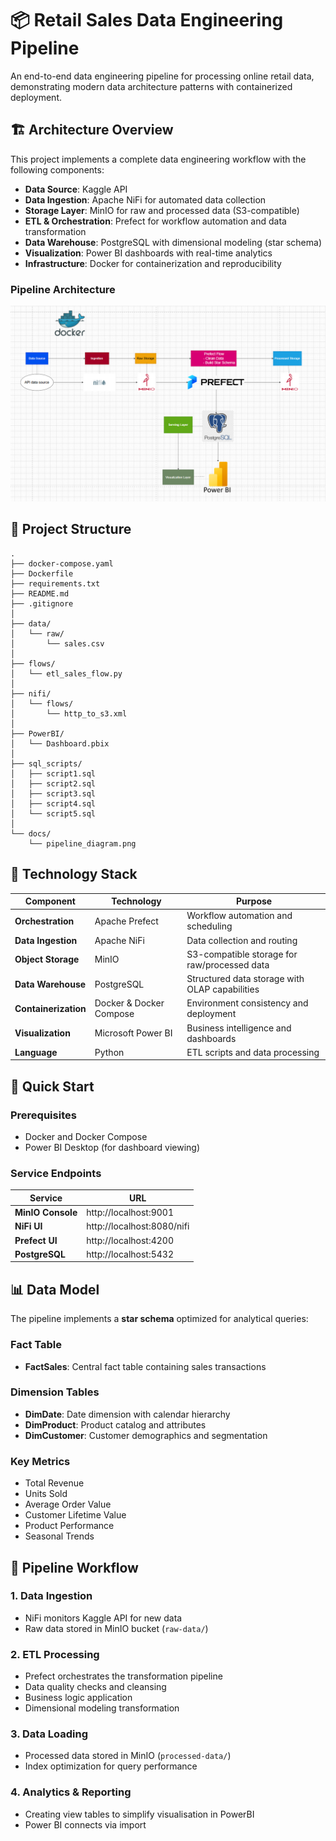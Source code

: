 # 📦 Retail Sales Data Engineering Pipeline

An end-to-end data engineering pipeline for processing online retail data, demonstrating modern data architecture patterns with containerized deployment.

## 🏗️ Architecture Overview

This project implements a complete data engineering workflow with the following components:

- **Data Source**: Kaggle API
- **Data Ingestion**: Apache NiFi for automated data collection
- **Storage Layer**: MinIO for raw and processed data (S3-compatible)
- **ETL & Orchestration**: Prefect for workflow automation and data transformation
- **Data Warehouse**: PostgreSQL with dimensional modeling (star schema)
- **Visualization**: Power BI dashboards with real-time analytics
- **Infrastructure**: Docker for containerization and reproducibility

### Pipeline Architecture

![Pipeline Architecture](./docs/pipeline_diagram.png)

## 📁 Project Structure

```
.
├── docker-compose.yaml          
├── Dockerfile                  
├── requirements.txt             
├── README.md                 
├── .gitignore                   
│
├── data/                        
│   └── raw/
│       └── sales.csv          
│
├── flows/                     
│   └── etl_sales_flow.py       
│
├── nifi/                       
│   └── flows/
│       └── http_to_s3.xml      
│
├── PowerBI/                     
│   └── Dashboard.pbix          
│
├── sql_scripts/                 
│   ├── script1.sql             
│   ├── script2.sql           
│   ├── script3.sql             
│   ├── script4.sql            
│   └── script5.sql            
│
└── docs/                        
    └── pipeline_diagram.png   
```

## 🔧 Technology Stack

| Component | Technology | Purpose |
|-----------|------------|---------|
| **Orchestration** | Apache Prefect | Workflow automation and scheduling |
| **Data Ingestion** | Apache NiFi | Data collection and routing |
| **Object Storage** | MinIO | S3-compatible storage for raw/processed data |
| **Data Warehouse** | PostgreSQL | Structured data storage with OLAP capabilities |
| **Containerization** | Docker & Docker Compose | Environment consistency and deployment |
| **Visualization** | Microsoft Power BI | Business intelligence and dashboards |
| **Language** | Python | ETL scripts and data processing |

## 🚀 Quick Start

### Prerequisites

- Docker and Docker Compose
- Power BI Desktop (for dashboard viewing)

### Service Endpoints

| Service | URL |
|---------|-----|
| **MinIO Console** | http://localhost:9001 |
| **NiFi UI** | http://localhost:8080/nifi |
| **Prefect UI** | http://localhost:4200 |
| **PostgreSQL** | http://localhost:5432 |

## 📊 Data Model

The pipeline implements a **star schema** optimized for analytical queries:

### Fact Table
- **FactSales**: Central fact table containing sales transactions

### Dimension Tables
- **DimDate**: Date dimension with calendar hierarchy
- **DimProduct**: Product catalog and attributes
- **DimCustomer**: Customer demographics and segmentation

### Key Metrics
- Total Revenue
- Units Sold
- Average Order Value
- Customer Lifetime Value
- Product Performance
- Seasonal Trends

## 🔄 Pipeline Workflow

### 1. Data Ingestion
- NiFi monitors Kaggle API for new data
- Raw data stored in MinIO bucket (`raw-data/`)

### 2. ETL Processing
- Prefect orchestrates the transformation pipeline
- Data quality checks and cleansing
- Business logic application
- Dimensional modeling transformation

### 3. Data Loading
- Processed data stored in MinIO (`processed-data/`)
- Index optimization for query performance

### 4. Analytics & Reporting
- Creating view tables to simplify visualisation in PowerBI 
- Power BI connects via import

